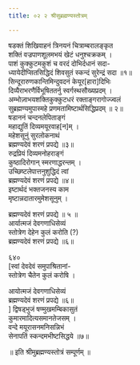 ```yaml
---
title: ०२ २ श्रीसुब्रह्मण्यस्तोत्रम्

---
```

षडक्तं शिखिवाहनं त्रिनयनं चित्राम्बरालङ्कृत  
शक्तिं वज्रपाणशूलमभयं खेटं धनुश्चक्रकम् ।  
पाशं कुक्कुटमकुशं च वरदं दोभिर्दधानं सदा-  
ध्यायेदीप्सितसिद्धिदं शिवसुतं स्कन्दं सुरेन्द्रं सदा ॥१॥  
सिन्दूरारुणकान्तिमिन्दुवदनं केयूर[हारा]दिभिः  
दिव्यैराभरणैर्विभूषिततर्नु स्वर्गस्थसौख्यप्रदम् ।  
अम्भोज़ाभयशक्तिकुक्कुटधरं रक्ताङ्गरागोज्ज्वलं  
सुब्रह्मण्यमुपास्महे प्रणमतामिष्टार्थसिद्धिप्रदम् ॥ २॥  
षडाननं चन्दनलेपिताङ्गं  
महाद्युतिं दिव्यमयूरवाह[न]म् ।  
महेशसूनुं सुरलोकनाथं  
ब्रह्मण्यदेवं शरणं प्रपद्ये ॥३॥  
रुद्रप्रियं दिव्यमनोहराङ्गं  
कुष्ठादिरोगान् स्मरणाद्धरन्तम् ।  
उच्छिष्टलेपात्तनुशुद्धिदं त्वां  
ब्रह्मण्यदेवं शरणं प्रपद्ये ॥४॥  
इष्टार्थदं भक्तजनस्य काम  
मृष्टान्नदातारमुमेशसूनुम् ।  

ब्रह्मण्यदेवं शरणं प्रपद्ये ॥ ५ ॥  
आर्यात्मजं देवगणाधिसेव्यं  
स्तोत्रेण देहेन कुलं करोति (?)  
ब्रह्मण्यदेवं शरणं प्रपद्ये ॥६॥  

६४०  
[स्वां देवदेवं समुपाश्रितानां-  
स्तोत्रेण चैतेन कुलं करोषि ।  

आयोत्मजं देवगणाधिसेव्यं  
ब्रह्मण्यदेवं शरणं प्रपद्ये ॥६॥  
] द्विषड्भुजं षण्मुखमम्बिकासुतं  
कुमारमादित्यसमानतेजसम् ।  
वन्दे मयूरासनमनिसन्निभं  
सेनापतिं स्कन्दमभीष्टसिद्धये ॥७॥  

॥ इति श्रीमुब्रह्मण्यस्तोत्रं सम्पूर्णम् ॥  